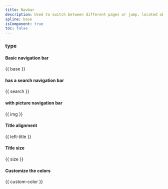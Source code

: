 ```yaml
---
title: Navbar
description: Used to switch between different pages or jump, located above the content area, below the system status bar.
spline: base
isComponent: true
toc: false
---
```


### type
#### Basic navigation bar

{{ base }}

#### has a search navigation bar

{{ search }}

#### with picture navigation bar

{{ img }}

#### Title alignment

{{ left-title }}

#### Title size

{{ size }}

#### Customize the colors

{{ custom-color }}
